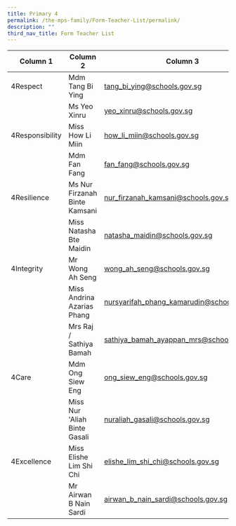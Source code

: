 ```yaml
---
title: Primary 4
permalink: /the-mps-family/Form-Teacher-List/permalink/
description: ""
third_nav_title: Form Teacher List
---
```



| Column 1 | Column 2 | Column 3 |
| -------- | -------- | -------- |
| 4Respect     | Mdm Tang Bi Ying    | tang_bi_ying@schools.gov.sg     |
|      | Ms Yeo Xinru     | yeo_xinru@schools.gov.sg     |
| 4Responsibility     | Miss How Li Miin     | how_li_miin@schools.gov.sg     |
|      | Mdm Fan Fang     | fan_fang@schools.gov.sg     |
| 4Resilience     | Ms Nur Firzanah Binte Kamsani     | nur_firzanah_kamsani@schools.gov.sg     |
|      | Miss Natasha Bte Maidin     | natasha_maidin@schools.gov.sg     |
| 4Integrity     | Mr Wong Ah Seng     | wong_ah_seng@schools.gov.sg     |
|      | Miss Andrina Azarias Phang     | nursyarifah_phang_kamarudin@schools.gov.sg     |
|      | Mrs Raj / Sathiya Bamah    | sathiya_bamah_ayappan_mrs@schools.gov.sg     |
| 4Care    | Mdm Ong Siew Eng     | ong_siew_eng@schools.gov.sg    |
|      | Miss Nur 'Aliah Binte Gasali     | nuraliah_gasali@schools.gov.sg     |
| 4Excellence     | Miss Elishe Lim Shi Chi     | elishe_lim_shi_chi@schools.gov.sg     |
|      | Mr Airwan B Nain Sardi     | airwan_b_nain_sardi@schools.gov.sg     |


